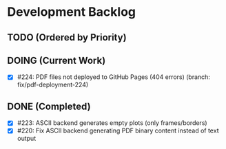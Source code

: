# Development Backlog

## TODO (Ordered by Priority)

## DOING (Current Work)
- [x] #224: PDF files not deployed to GitHub Pages (404 errors) (branch: fix/pdf-deployment-224)

## DONE (Completed)
- [x] #223: ASCII backend generates empty plots (only frames/borders)
- [x] #220: Fix ASCII backend generating PDF binary content instead of text output